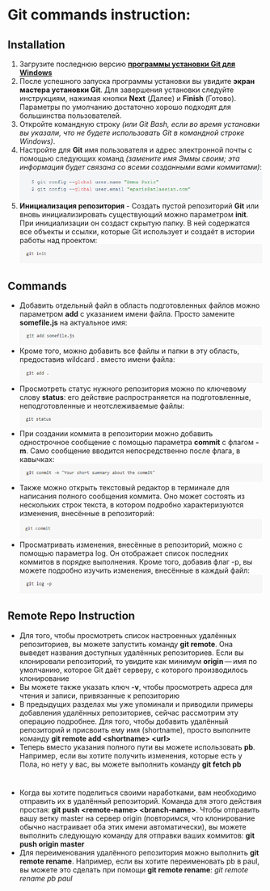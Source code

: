 # Git commands instruction:

## Installation

1. Загрузите последнюю версию **[программы установки Git для Windows](https://gitforwindows.org/)**
2. После успешного запуска программы установки вы увидите **экран мастера установки Git**. Для завершения установки следуйте инструкциям, нажимая кнопки **Next** (Далее) и **Finish** (Готово). Параметры по умолчанию достаточно хорошо подходят для большинства пользователей.
3. Откройте командную строку _(или Git Bash, если во время установки вы указали, что не будете использовать Git в командной строке Windows)_.
4. Настройте для **Git** имя пользователя и адрес электронной почты с помощью следующих команд _(замените имя Эммы своим; эта информация будет связана со всеми созданными вами коммитами)_:
   ![Изображение](/images/config.png "Команды для инициализации ваших данных")
5. **Инициализация репозитория** - Создать пустой репозиторий **Git** или вновь инициализировать существующий можно параметром **init**. При инициализации он создаст скрытую папку. В ней содержатся все объекты и ссылки, которые Git использует и создаёт в истории работы над проектом:
   ![Изображение](/images/init.png "Инициализация репозитория")

## Commands

- Добавить отдельный файл в область подготовленных файлов можно параметром **add** с указанием имени файла. Просто замените **somefile.js** на актуальное имя:
  ![Изображение](/images/addFile.png "Добавление определенного файла")
- Кроме того, можно добавить все файлы и папки в эту область, предоставив wildcard . вместо имени файла:
  ![Изображение](/images/addAll.png "Добавление всех файлов")
- Просмотреть статус нужного репозитория можно по ключевому слову **status**: его действие распространяется на подготовленные, неподготовленные и неотслеживаемые файлы:
  ![Изображение](/images/status.png "Проверка статуса репозитория")
- При создании коммита в репозитории можно добавить однострочное сообщение с помощью параметра **commit** с флагом **-m**. Само сообщение вводится непосредственно после флага, в кавычках:
  ![Изображение](/images/commitWMessage.png "Коммит с сообщением")
- Также можно открыть текстовый редактор в терминале для написания полного сообщения коммита. Оно может состоять из нескольких строк текста, в котором подробно характеризуются изменения, внесённые в репозиторий:
  ![Изображение](/images/commit.png "Общий коммит")
- Просматривать изменения, внесённые в репозиторий, можно с помощью параметра log. Он отображает список последних коммитов в порядке выполнения. Кроме того, добавив флаг -p, вы можете подробно изучить изменения, внесённые в каждый файл:
  ![Изображение](/images/log.png "Просмотр коммитов")

## Remote Repo Instruction

- Для того, чтобы просмотреть список настроенных удалённых репозиториев, вы можете запустить команду **git remote**. Она выведет названия доступных удалённых репозиториев. Если вы клонировали репозиторий, то увидите как минимум **origin** — имя по умолчанию, которое Git даёт серверу, с которого производилось клонирование
- Вы можете также указать ключ **-v**, чтобы просмотреть адреса для чтения и записи, привязанные к репозиторию
- В предыдущих разделах мы уже упоминали и приводили примеры добавления удалённых репозиториев, сейчас рассмотрим эту операцию подробнее. Для того, чтобы добавить удалённый репозиторий и присвоить ему имя (shortname), просто выполните команду **git remote add \<shortname> \<url>**
- Теперь вместо указания полного пути вы можете использовать **pb**. Например, если вы хотите получить изменения, которые есть у Пола, но нету у вас, вы можете выполнить команду **git fetch pb**

#

- Когда вы хотите поделиться своими наработками, вам необходимо отправить их в удалённый репозиторий. Команда для этого действия простая: **git push \<remote-name> \<branch-name>**. Чтобы отправить вашу ветку master на сервер origin (повторимся, что клонирование обычно настраивает оба этих имени автоматически), вы можете выполнить следующую команду для отправки ваших коммитов: **git push origin master**
- Для переименования удалённого репозитория можно выполнить **git remote rename**. Например, если вы хотите переименовать pb в paul, вы можете это сделать при помощи **git remote rename**: *git remote rename pb paul*